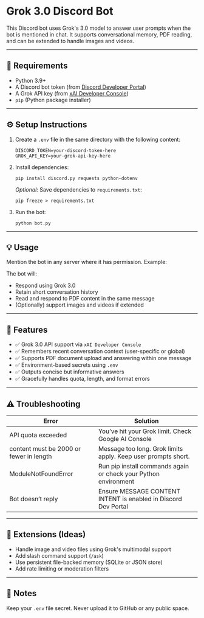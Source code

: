 # Grok 3.0 Discord Bot

This Discord bot uses Grok's 3.0 model to answer user prompts when the bot is mentioned in chat. It supports conversational memory, PDF reading, and can be extended to handle images and videos.

---

## 🧱 Requirements

- Python 3.9+
- A Discord bot token (from [Discord Developer Portal](https://discord.com/developers/applications))
- A Grok API key (from [xAI Developer Console](https://docs.x.ai/docs/overview))
- `pip` (Python package installer)
  
---

## ⚙️ Setup Instructions

1. Create a `.env` file in the same directory with the following content:

    ```
    DISCORD_TOKEN=your-discord-token-here
    GROK_API_KEY=your-grok-api-key-here
    ```

2. Install dependencies:

    ```
    pip install discord.py requests python-dotenv
    ```

    *Optional:* Save dependencies to `requirements.txt`:

    ```
    pip freeze > requirements.txt
    ```

3. Run the bot:

    ```
    python bot.py
    ```

---

## 💡 Usage

Mention the bot in any server where it has permission. Example:


The bot will:

- Respond using Grok 3.0
- Retain short conversation history
- Read and respond to PDF content in the same message
- (Optionally) support images and videos if extended

---

## 🧠 Features

- ✅ Grok 3.0 API support via `xAI Developer Console`
- ✅ Remembers recent conversation context (user-specific or global)
- ✅ Supports PDF document upload and answering within one message
- ✅ Environment-based secrets using `.env`
- ✅ Outputs concise but informative answers
- ✅ Gracefully handles quota, length, and format errors

---

## ⚠️ Troubleshooting

| Error                      | Solution                                           |
|----------------------------|---------------------------------------------------|
| API quota exceeded          | You’ve hit your Grok limit. Check Google AI Console |
| content must be 2000 or fewer in length | Message too long. Grok limits apply. Keep user prompts short. |
| ModuleNotFoundError        | Run pip install commands again or check your Python environment |
| Bot doesn’t reply          | Ensure MESSAGE CONTENT INTENT is enabled in Discord Dev Portal |

---

## 🚀 Extensions (Ideas)

- Handle image and video files using Grok's multimodal support
- Add slash command support (`/ask`)
- Use persistent file-backed memory (SQLite or JSON store)
- Add rate limiting or moderation filters

---

## 🔐 Notes

Keep your `.env` file secret. Never upload it to GitHub or any public space.

